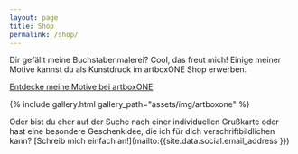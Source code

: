 ```yaml
---
layout: page
title: Shop
permalink: /shop/
---
```


Dir gefällt meine Buchstabenmalerei? Cool, das freut mich!
Einige meiner Motive kannst du als Kunstdruck im artboxONE Shop erwerben.

<a class="button" href="{{ site.data.links.artboxone-artist }}" target="_blank">
  <i class="fa fa-shopping-cart fa-fw"></i> Entdecke meine Motive bei artboxONE
</a>

{% include gallery.html gallery_path="assets/img/artboxone" %}

Oder bist du eher auf der Suche nach einer individuellen Grußkarte oder hast
eine besondere Geschenkidee, die ich für dich verschriftbildlichen kann?
[Schreib mich einfach an!](mailto:{{site.data.social.email_address }})
